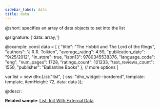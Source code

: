 ```yaml
---
sidebar_label: data
title: data
---          
```


@short: specifies an array of data objects to set into the list

@signature: {'data: array;'}

@example: 
const data = [
    {
        "title": "The Hobbit and The Lord of the Rings",
        "authors": "J.R.R. Tolkien",
        "average_rating": 4.59,
        "publication_date": "9/25/2012",
        "in_store": true,
        "isbn13": 9780345538376,
        "language_code": "eng",
        "num_pages": 1728,
        "ratings_count": 101233,
        "text_reviews_count": 1550,
        "publisher": "Ballantine Books"
    },
    // more options
]

var list = new dhx.List("list", {
	  css: "dhx_widget--bordered",
	  template: template,
	  itemHeight: 72,
	  data: data
});



@descr: 

**Related sample**: [List. Init With External Data](https://snippet.dhtmlx.com/20i6vbtj)
